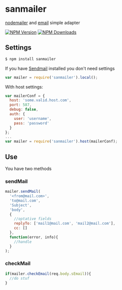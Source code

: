 # sanmailer
[nodemailer](https://www.npmjs.com/package/nodemailer) and [email](https://www.npmjs.com/package/email) simple adapter

  [![NPM Version][npm-image]][npm-url]
  [![NPM Downloads][downloads-image]][downloads-url]

## Settings
~~~bash
$ npm install sanmailer 
~~~
If you have [Sendmail](http://www.sendmail.com/sm/open_source/) installed you don't need settings
~~~js
var mailer = require('sanmailer').local();
~~~

With host settings:
~~~js
var mailerConf = {
  host: 'some.valid.host.com',
  port: 587,
  debug: false,
  auth: {
    user: 'username',
    pass: 'password'
  }  
};
...
var mailer = require('sanmailer').host(mailerConf);
~~~

## Use
You have two methods

### sendMail
~~~js
mailer.sendMail(
  '<from@mail.com>',
  'to@mail.com',
  'Subject',
  'body',
  {
    //optative fields
    replyTo: ['mail1@mail.com', 'mail2@mail.com'],
    cc: []
  },
  function(error, info){
    //handle
  }
);
~~~

### checkMail
~~~js
if(mailer.checkEmail(req.body.sEmail)){
  //do stuf  
}
~~~

[npm-image]: https://img.shields.io/npm/v/sanmailer.svg
[npm-url]: https://npmjs.org/package/sanmailer
[downloads-image]: https://img.shields.io/npm/dm/sanmailer.svg
[downloads-url]: https://npmjs.org/package/sanmailer

